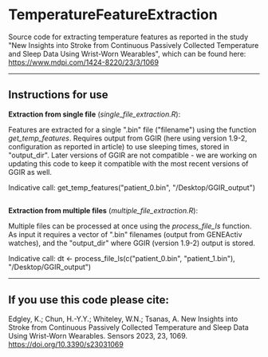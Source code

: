 # TemperatureFeatureExtraction

Source code for extracting temperature features as reported in the study "New Insights into Stroke from Continuous Passively Collected Temperature and Sleep Data Using Wrist-Worn Wearables", which can be found here: https://www.mdpi.com/1424-8220/23/3/1069

****************************************


## **Instructions for use**   

**Extraction from single file** (_single_file_extraction.R_): 

Features are extracted for a single ".bin" file ("filename") using the function _get_temp_features_. Requires output from GGIR (here using version 1.9-2, configuration as reported in article) to use sleeping times, stored in "output_dir". Later versions of GGIR are not compatible - we are working on updating this code to keep it compatible with the most recent versions of GGIR as well. 

Indicative call: get_temp_features("patient_0.bin", "/Desktop/GGIR_output")

##


**Extraction from multiple files** (_multiple_file_extraction.R_):

Multiple files can be processed at once using the _process_file_ls_ function. As input it requires a vector of ".bin" filenames (output from GENEActiv watches), and the "output_dir" where GGIR (version 1.9-2) output is stored. 

Indicative call: dt <- process_file_ls(c("patient_0.bin", "patient_1.bin"), "/Desktop/GGIR_output")


****************************************

## **If you use this code please cite:**

Edgley, K.; Chun, H.-Y.Y.; Whiteley, W.N.; Tsanas, A. New Insights into Stroke from Continuous Passively Collected Temperature and Sleep Data Using Wrist-Worn Wearables. Sensors 2023, 23, 1069. https://doi.org/10.3390/s23031069 
